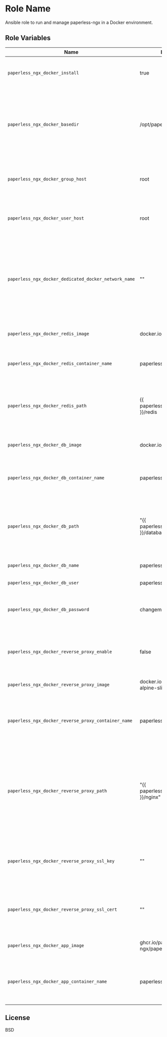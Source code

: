Role Name
=========

Ansible role to run and manage paperless-ngx in a Docker environment.

Role Variables
--------------
| Name           | Default Value | Description                        |
| -------------- | ------------- | -----------------------------------|
| `paperless_ngx_docker_install`| true | Install paperless-ngx, false will remove everything |
| `paperless_ngx_docker_basedir` | /opt/paperless-ngx | Path to basedir where paperless-ngx folder structure is created, which will be mounted into the container |
| `paperless_ngx_docker_group_host`| root | Name of the group with wich the container is running. |
| `paperless_ngx_docker_user_host`| root | Name of the user with wich the container is running. |
| `paperless_ngx_docker_dedicated_docker_network_name`| "" | Name of Docker network, which is created for the container. If empty, no extra network is created and the default one is ued. |
| `paperless_ngx_docker_redis_image`| docker.io/library/redis:7 | Redis image that shoud be used. |
| `paperless_ngx_docker_redis_container_name`| paperless-redis | Name of the redis container that is started. |
| `paperless_ngx_docker_redis_path`| {{ paperless_ngx_docker_basedir }}/redis | Path to volume where redis data is stored, i.e. mounted in Docker container |
| `paperless_ngx_docker_db_image`| docker.io/library/postgres:latest | Database image that shoud be used. |
| `paperless_ngx_docker_db_container_name`| paperless-db | Name of the database container that is started. |
| `paperless_ngx_docker_db_path`| "{{ paperless_ngx_docker_basedir }}/database" | Path to volume where database data is stored, i.e. mounted in Docker container |
| `paperless_ngx_docker_db_name`| paperless | DB name for paperless |
| `paperless_ngx_docker_db_user`| paperless | DB user for paperless |
| `paperless_ngx_docker_db_password`| changeme | DB password that is used. Must be changed. |
| `paperless_ngx_docker_reverse_proxy_enable`| false | Should a reverse proxy container (NGINX) should be setup. |
| `paperless_ngx_docker_reverse_proxy_image`| docker.io/library/nginx:stable-alpine-slim | NGIX image that shoud be used. |
| `paperless_ngx_docker_reverse_proxy_container_name`| paperless-nginx | Name of the NGINX container that is started, if reverse proxy is enabled. |
| `paperless_ngx_docker_reverse_proxy_path`| "{{ paperless_ngx_docker_basedir }}/nginx" | Path to volume where NGINX config is stored, i.e. mounted in Docker container. A nginx.conf file must exist in this directory  |
| `paperless_ngx_docker_reverse_proxy_ssl_key`| "" | Path to TLS Cert private key. Both cert and key must configured to enable TLS. |
| `paperless_ngx_docker_reverse_proxy_ssl_cert`| "" | Path to TLS Cert. Both cert and key must configured to enable TLS. |
| `paperless_ngx_docker_app_image`| ghcr.io/paperless-ngx/paperless-ngx:latest | Paperless-ngx image that shoud be used. |
| `paperless_ngx_docker_app_container_name`| paperless-ngx | Name of the paperless-ngx container that is started. |


License
-------

BSD
